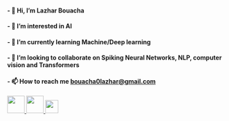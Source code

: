#### - 👋 Hi, I’m Lazhar Bouacha
#### - 👀 I’m interested in AI
#### - 🌱 I’m currently learning Machine/Deep learning
#### - 💞️ I’m looking to collaborate on Spiking Neural Networks, NLP, computer vision and Transformers
#### - 📫 How to reach me bouacha0lazhar@gmail.com

<!---
bouachalazhar/bouachalazhar is a ✨ special ✨ repository because its `README.md` (this file) appears on your GitHub profile.
You can click the Preview link to take a look at your changes.
-->

<!DOCTYPE html>
<html lang="en">
<head>
    <meta charset="UTF-8">
    <meta http-equiv="X-UA-Compatible" content="IE=edge">
    <meta name="viewport" content="width=device-width, initial-scale=1.0">
</head>
<body>
    <div style="text-decoration: center;">
        <a href="linkedin.com/in/bouachalazhar/" target="_blank">
            <img src="https://brand.linkedin.com/content/dam/me/business/en-us/amp/brand-site/v2/bg/LI-Bug.svg.original.svg" width="auto" height="40">
        </a>
        <a href="stackoverflow.com/users/13450899/bouachalazhar/" target="_blank">
            <img src="https://stackoverflow.design/assets/img/logos/so/logo-stackoverflow.svg" width="auto" height="40">
        </a>
        <a href="kaggle.com/bouachalazhar" target="_blank">
            <img src="https://upload.wikimedia.org/wikipedia/commons/7/7c/Kaggle_logo.png" width="auto" height="30">
        </a>
    </div>
</body>
</html>
